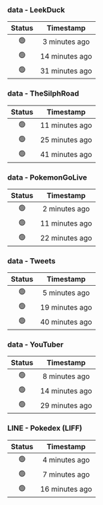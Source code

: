 ### data - LeekDuck
| Status | Timestamp |
|:------:|:---------:|
| 🟢 | 3 minutes ago |
| 🟢 | 14 minutes ago |
| 🟢 | 31 minutes ago |

### data - TheSilphRoad
| Status | Timestamp |
|:------:|:---------:|
| 🟢 | 11 minutes ago |
| 🟢 | 25 minutes ago |
| 🟢 | 41 minutes ago |

### data - PokemonGoLive
| Status | Timestamp |
|:------:|:---------:|
| 🟢 | 2 minutes ago |
| 🟢 | 11 minutes ago |
| 🟢 | 22 minutes ago |

### data - Tweets
| Status | Timestamp |
|:------:|:---------:|
| 🟢 | 5 minutes ago |
| 🟢 | 19 minutes ago |
| 🟢 | 40 minutes ago |

### data - YouTuber
| Status | Timestamp |
|:------:|:---------:|
| 🟢 | 8 minutes ago |
| 🟢 | 14 minutes ago |
| 🟢 | 29 minutes ago |

### LINE - Pokedex (LIFF)
| Status | Timestamp |
|:------:|:---------:|
| 🟢 | 4 minutes ago |
| 🟢 | 7 minutes ago |
| 🟢 | 16 minutes ago |

